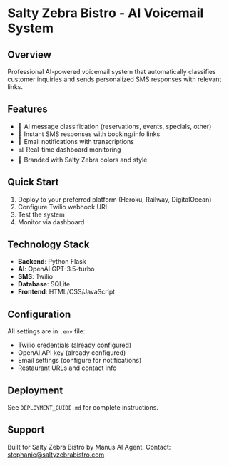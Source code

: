 # Salty Zebra Bistro - AI Voicemail System

## Overview
Professional AI-powered voicemail system that automatically classifies customer inquiries and sends personalized SMS responses with relevant links.

## Features
- 🤖 AI message classification (reservations, events, specials, other)
- 📱 Instant SMS responses with booking/info links
- 📧 Email notifications with transcriptions
- 📊 Real-time dashboard monitoring
- 🎨 Branded with Salty Zebra colors and style

## Quick Start
1. Deploy to your preferred platform (Heroku, Railway, DigitalOcean)
2. Configure Twilio webhook URL
3. Test the system
4. Monitor via dashboard

## Technology Stack
- **Backend**: Python Flask
- **AI**: OpenAI GPT-3.5-turbo
- **SMS**: Twilio
- **Database**: SQLite
- **Frontend**: HTML/CSS/JavaScript

## Configuration
All settings are in `.env` file:
- Twilio credentials (already configured)
- OpenAI API key (already configured)
- Email settings (configure for notifications)
- Restaurant URLs and contact info

## Deployment
See `DEPLOYMENT_GUIDE.md` for complete instructions.

## Support
Built for Salty Zebra Bistro by Manus AI Agent.
Contact: stephanie@saltyzebrabistro.com

